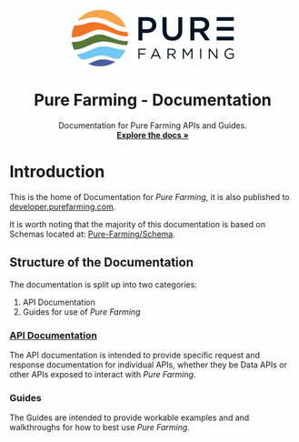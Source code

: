 <!-- PROJECT LOGO -->
<br />
<p align="center">
  <a href="https://github.com/Pure-Farming/Documentation">
    <img src="_images/logo.png" alt="Logo" height="100">
  </a>

  <h1 align="center">Pure Farming - Documentation</h1>

  <p align="center">
    Documentation for Pure Farming APIs and Guides.
    <br />
    <a href="https://github.com/Pure-Farming/Documentation"><strong>Explore the docs »</strong></a>
  </p>
</p>

# Introduction
This is the home of Documentation for *Pure Farming*, it is also published to [developer.purefarming.com](https://developer.purefarming.com).

It is worth noting that the majority of this documentation is based on Schemas located at: [Pure-Farming/Schema](https://github.com/Pure-Farming/Schema).

## Structure of the Documentation
The documentation is split up into two categories:
1. API Documentation
2. Guides for use of *Pure Farming*

### [API Documentation](./docs)
The API documentation is intended to provide specific request and response documentation for individual APIs, whether they be Data APIs or other APIs exposed to interact with *Pure Farming*.

### Guides
The Guides are intended to provide workable examples and and walkthroughs for how to best use *Pure Farming*.